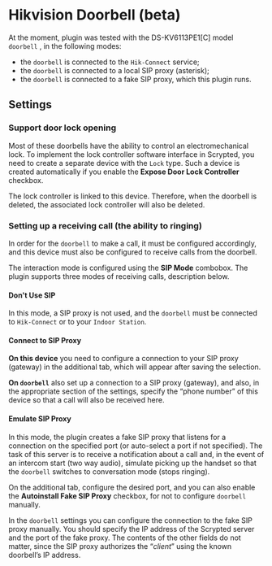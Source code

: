 # Hikvision Doorbell (beta)

At the moment, plugin was tested with the DS-KV6113PE1[C] model `doorbell` , in the following modes:

- the `doorbell` is connected to the `Hik-Connect` service;
- the `doorbell` is connected to a local SIP proxy (asterisk);
- the `doorbell` is connected to a fake SIP proxy, which this plugin runs.


## Settings

### Support door lock opening

Most of these doorbells have the ability to control an electromechanical lock. To implement the lock controller software interface in Scrypted, you need to create a separate device with the `Lock` type. Such a device is created automatically if you enable the **Expose Door Lock Controller** checkbox.

The lock controller is linked to this device. Therefore, when the doorbell is deleted, the associated lock controller will also be deleted.

### Setting up a receiving call (the ability to ringing)

In order for the `doorbell` to make a call, it must be configured accordingly, and this device must also be configured to receive calls from the doorbell.

The interaction mode is configured using the **SIP Mode** combobox. The plugin supports three modes of receiving calls, description below.

#### Don't Use SIP

In this mode, a SIP proxy is not used, and the `doorbell` must be connected to `Hik-Connect` or to your `Indoor Station`.

#### Connect to SIP Proxy

**On this device** you need to configure a connection to your SIP proxy (gateway) in the additional tab, which will appear after saving the selection.

**On `doorbell`** also set up a connection to a SIP proxy (gateway), and also, in the appropriate section of the settings, specify the “phone number” of this device so that a call will also be received here.

#### Emulate SIP Proxy

In this mode, the plugin creates a fake SIP proxy that listens for a connection on the specified port (or auto-select a port if not specified). The task of this server is to receive a notification about a call and, in the event of an intercom start (two way audio), simulate picking up the handset so that the `doorbell` switches to conversation mode (stops ringing).

On the additional tab, configure the desired port, and you can also enable the **Autoinstall Fake SIP Proxy** checkbox, for not to configure `doorbell` manually.

In the `doorbell` settings you can configure the connection to the fake SIP proxy manually. You should specify the IP address of the Scrypted server and the port of the fake proxy. The contents of the other fields do not matter, since the SIP proxy authorizes the “*client*” using the known doorbell’s IP address.
